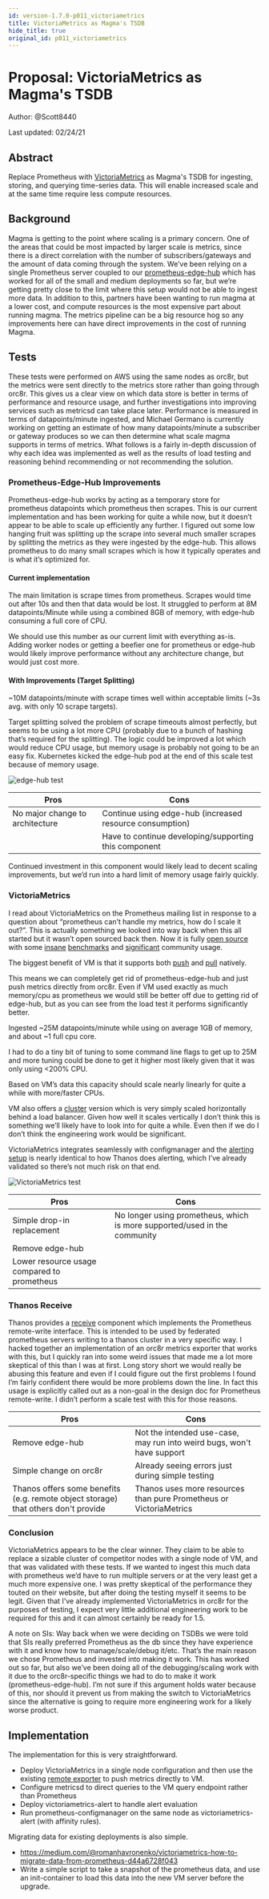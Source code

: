 ```yaml
---
id: version-1.7.0-p011_victoriametrics
title: VictoriaMetrics as Magma's TSDB
hide_title: true
original_id: p011_victoriametrics
---
```

# Proposal: VictoriaMetrics as Magma's TSDB

Author: @Scott8440

Last updated: 02/24/21

## Abstract

Replace Prometheus with [VictoriaMetrics](https://victoriametrics.com/) as
Magma's TSDB for ingesting, storing, and querying time-series data. This will
enable increased scale and at the same time require less compute resources.

## Background

Magma is getting to the point where scaling is a primary concern. One of the
areas that could be most impacted by larger scale is metrics, since there is a
direct correlation with the number of subscribers/gateways and the amount of
data coming through the system. We’ve been relying on a single Prometheus
server coupled to our [prometheus-edge-hub](github.com/facebookarchive/prometheus-edge-hub)
which has worked for all of the small and medium deployments so far, but we’re
getting pretty close to the limit where this setup would not be able to ingest
more data. In addition to this, partners have been wanting to run magma at a
lower cost, and compute resources is the most expensive part about running
magma. The metrics pipeline can be a big resource hog so any improvements here
can have direct improvements in the cost of running Magma.

## Tests

These tests were performed on AWS using the same nodes as orc8r, but the
metrics were sent directly to the metrics store rather than going through
orc8r. This gives us a clear view on which data store is better in terms of
performance and resource usage, and further investigations into improving
services such as metricsd can take place later. Performance is measured in
terms of datapoints/minute ingested, and Michael Germano is currently working
on getting an estimate of how many datapoints/minute a subscriber or gateway
produces so we can then determine what scale magma supports in terms of metrics.
What follows is a fairly in-depth discussion of why each idea was implemented
as well as the results of load testing and reasoning behind recommending or not
recommending the solution.

### Prometheus-Edge-Hub Improvements

Prometheus-edge-hub works by acting as a temporary store for prometheus
datapoints which prometheus then scrapes. This is our current implementation
and has been working for quite a while now, but it doesn’t appear to be able to
scale up efficiently any further.
I figured out some low hanging fruit was splitting up the scrape into several
much smaller scrapes by splitting the metrics as they were ingested by the
edge-hub. This allows prometheus to do many small scrapes which is how it
typically operates and is what it’s optimized for.

#### Current implementation

The main limitation is scrape times from prometheus. Scrapes would time out
after 10s and then that data would be lost. It struggled to perform at 8M
datapoints/Minute while using a combined 8GB of memory, with edge-hub consuming
a full core of CPU.

We should use this number as our current limit with everything as-is. Adding
worker nodes or getting a beefier one for prometheus or edge-hub would likely
improve performance without any architecture change, but would just cost more.

#### With Improvements (Target Splitting)

~10M datapoints/minute with scrape times well within acceptable limits
(~3s avg. with only 10 scrape targets).

Target splitting solved the problem of scrape timeouts almost perfectly, but
seems to be using a lot more CPU (probably due to a bunch of hashing that’s
required for the splitting). The logic could be improved a lot which would
reduce CPU usage, but memory usage is probably not going to be an easy fix.
Kubernetes kicked the edge-hub pod at the end of this scale test because of
memory usage.

![edge-hub test](assets/proposals/p011/edge-hub-test.png)

|Pros | Cons |
|-----|------|
| No major change to architecture | Continue using edge-hub (increased resource consumption) |
| | Have to continue developing/supporting this component |

Continued investment in this component would likely lead to decent scaling improvements, but we’d run into a hard limit of memory usage fairly quickly.

### VictoriaMetrics

I read about VictoriaMetrics on the Prometheus mailing list in response to a
question about “prometheus can’t handle my metrics, how do I scale it out?”.
This is actually something we looked into way back when this all started but it
wasn’t open sourced back then. Now it is fully [open source](https://blog.usejournal.com/open-sourcing-victoriametrics-f31e34485c2b)
with some [insane](https://valyala.medium.com/high-cardinality-tsdb-benchmarks-victoriametrics-vs-timescaledb-vs-influxdb-13e6ee64dd6b)
[benchmarks](https://valyala.medium.com/prometheus-vs-victoriametrics-benchmark-on-node-exporter-metrics-4ca29c75590f)
and [significant](https://victoriametrics.github.io/CaseStudies.html) community
usage.

The biggest benefit of VM is that it supports both [push](https://victoriametrics.github.io/Single-server-VictoriaMetrics#how-to-import-data-in-prometheus-exposition-format)
and [pull](https://victoriametrics.github.io/Single-server-VictoriaMetrics#how-to-scrape-prometheus-exporters-such-as-node-exporter)
natively.

This means we can completely get rid of prometheus-edge-hub and just push
metrics directly from orc8r. Even if VM used exactly as much memory/cpu as
prometheus we would still be better off due to getting rid of edge-hub, but as
you can see from the load test it performs significantly better.

Ingested ~25M datapoints/minute while using on average 1GB of memory, and about
~1 full cpu core.

I had to do a tiny bit of tuning to some command line flags to get up to 25M
and more tuning could be done to get it higher most likely given that it was
only using <200% CPU.

Based on VM’s data this capacity should scale nearly linearly for quite a
while with more/faster CPUs.

VM also offers a [cluster](https://victoriametrics.github.io/Cluster-VictoriaMetrics)
version which is very simply scaled horizontally behind a load balancer. Given
how well it scales vertically I don’t think this is something we’ll likely have
to look into for quite a while. Even then if we do I don’t think the
engineering work would be significant.

VictoriaMetrics integrates seamlessly with configmanager and the
[alerting setup](https://victoriametrics.github.io/vmalert.html)
is nearly identical to how Thanos does alerting, which I’ve already validated
so there’s not much risk on that end.

![VictoriaMetrics test](assets/proposals/p011/victoriametrics-test.png)

|Pros|Cons|
|----|----|
| Simple drop-in replacement| No longer using prometheus, which is more supported/used in the community |
| Remove edge-hub ||
| Lower resource usage compared to prometheus ||

### Thanos Receive

Thanos provides a [receive](https://thanos.io/tip/components/receive.md/)
component which implements the Prometheus remote-write interface. This is
intended to be used by federated prometheus servers writing to a thanos cluster
in a very specific way. I hacked together an implementation of an orc8r metrics
exporter that works with this, but I quickly ran into some weird issues that
made me a lot more skeptical of this than I was at first. Long story short we
would really be abusing this feature and even if I could figure out the first
problems I found I’m fairly confident there would be more problems down the
line. In fact this usage is explicitly called out as a non-goal in the design
doc for Prometheus remote-write. I didn’t perform a scale test with this for
those reasons.

|Pros|Cons|
|----|----|
|Remove edge-hub| Not the intended use-case, may run into weird bugs, won't have support |
|Simple change on orc8r|Already seeing errors just during simple testing|
|Thanos offers some benefits (e.g. remote object storage) that others don't provide|Thanos uses more resources than pure Prometheus or VictoriaMetrics|

### Conclusion

VictoriaMetrics appears to be the clear winner. They claim to be able to
replace a sizable cluster of competitor nodes with a single node of VM, and
that was validated with these tests. If we wanted to ingest this much data with
prometheus we’d have to run multiple servers or at the very least get a much
more expensive one. I was pretty skeptical of the performance they touted on
their website, but after doing the testing myself it seems to be legit. Given
that I’ve already implemented VictoriaMetrics in orc8r for the purposes of
testing, I expect very little additional engineering work to be required for
this and it can almost certainly be ready for 1.5.

A note on SIs: Way back when we were deciding on TSDBs we were told that SIs
really preferred Prometheus as the db since they have experience with it and
know how to manage/scale/debug it/etc. That’s the main reason we chose
Prometheus and invested into making it work. This has worked out so far, but
also we’ve been doing all of the debugging/scaling work with it due to the
orc8r-specific things we had to do to make it work (prometheus-edge-hub). I’m
not sure if this argument holds water because of this, nor should it prevent us
from making the switch to VictoriaMetrics since the alternative is going to
require more engineering work for a likely worse product.

## Implementation

The implementation for this is very straightforward.

- Deploy VictoriaMetrics in a single node configuration and then use the
existing [remote exporter](https://github.com/magma/magma/blob/master/orc8r/cloud/go/services/orchestrator/servicers/exporter_servicer.go)
to push metrics directly to VM.
- Configure metricsd to direct queries to the VM query endpoint rather than
Prometheus
- Deploy victoriametrics-alert to handle alert evaluation
- Run prometheus-configmanager on the same node as victoriametrics-alert
(with affinity rules).

Migrating data for existing deployments is also simple.

- <https://medium.com/@romanhavronenko/victoriametrics-how-to-migrate-data-from-prometheus-d44a6728f043>
- Write a simple script to take a snapshot of the prometheus data, and use an
  init-container to load this data into the new VM server before the upgrade.
